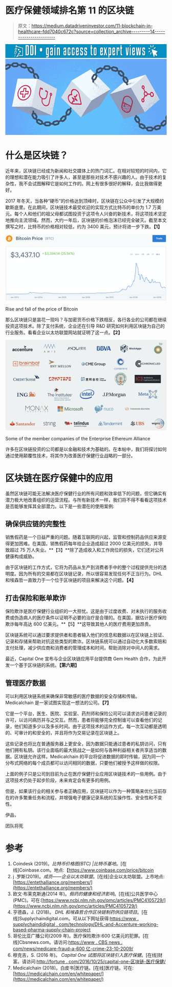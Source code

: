# 医疗保健领域排名第 11 的区块链

> 原文：<https://medium.datadriveninvestor.com/11-blockchain-in-healthcare-fdd7040c672c?source=collection_archive---------14----------------------->

[![](img/0654f3b19b7ee612c0bb3ee8c0ca0e35.png)](http://www.track.datadriveninvestor.com/1B9E)![](img/070876b4303eae362b30b639b4828683.png)

# 什么是区块链？

近年来，区块链已经成为新闻和社交媒体上的热门词汇。在相对较短的时间内，它的理想和潜在能力吸引了许多人，甚至是那些对技术不感兴趣的人。由于技术的复杂性，我不会试图解释它是如何工作的。网上有很多很好的解释，会比我做得更好。

2017 年冬天，当各种“硬币”的价格达到顶峰时，区块链在公众中引发了大规模的歇斯底里。在此期间，区块链技术最受欢迎的实现方式比特币的单价为 1.7 万美元。每个人和他们的祖父母都试图投资于这项令人兴奋的新技术，将这项技术坚定地推向主流领域。然而，大约一年后，区块链的价格泡沫已经完全破灭。截至本文撰写之时，比特币的价格相对较低，约为 3400 美元，预计将进一步下跌。**【1】**

![](img/5eea4f2300088cb042c58bb355eab16c.png)

Rise and fall of the price of Bitcoin

那么区块链只是昙花一现吗？与加密货币价格下跌相反，各行各业的公司都在继续投资这项技术。除了支付系统，企业还在引导 R&D 研究如何利用区块链为自己的行业服务。看看企业以太坊联盟网站就证明了这一点。**【2】**

![](img/d79e612dc4e1cb12a0a3fe685c3f6078.png)

Some of the member companies of the Enterprise Ethereum Alliance

许多在区块链投资的公司都是以金融和技术为基础的。在本帖中，我们将探讨如何通过使用颠覆性技术，将其作为改善医疗保健行业战略的一部分。

# 区块链在医疗保健中的应用

虽然区块链可能无法解决医疗保健行业的所有问题和效率低下的问题，但它确实有潜力极大地改善组织的运营流程。与所有新技术一样，我们将不得不看看这项技术是否能够发挥其全部潜力。以下是一些潜在的使用案例:

## 确保供应链的完整性

销售假药是一个日益严重的问题。随着互联网的兴起，监管和控制药品供应来源变得更加困难。在美国，销售假药每年给企业造成超过 2000 亿美元的损失，并导致超过 75 万人失业。**【3】**除了造成收入和工作岗位的损失，它们还对公共健康构成威胁。

由于区块链的工作方式，它将为药品从生产到消费者手中的整个过程提供充分的透明度。因为所有的交易都在区块链记录，所以很容易发现任何不正当行为。DHL 和埃森哲一直致力于一个位于区块链的项目来解决这个问题。**【4】**

## 打击保险和账单欺诈

保险欺诈是医疗保健行业组织的一大担忧。这是由于过度收费、对未执行的服务收费或伪造病人的医疗条件以证明不必要的治疗是合理的。在美国，据估计医疗保险欺诈每年高达 600 亿美元。**【5】**这导致其他人的医疗费用更加昂贵。

区块链系统可以通过要求提供者和患者输入他们的信息和数据以在区块链上验证、记录和存储来帮助对抗这些类型的欺诈。区块链系统可以通过自动化大多数索赔和支付处理，减少供应商和消费者的管理成本和时间，帮助消除对中间人的需求。

最近，Capital One 宣布与企业区块链应用平台提供商 Gem Health 合作，为此开发一个基于区块链的系统。**【第六期】**

## 管理医疗数据

可以利用区块链系统来确保非常敏感的医疗数据的安全存储和传输。Medicalchain 是一家试图实现这一想法的公司。**【7】**

它是一个平台，医生、医院、实验室、药剂师和保险公司可以请求访问患者记录的许可，以访问病历并与之交互。然而，患者将能够完全控制谁可以查看他们的记录，他们知道多少以及多长时间。由于这项技术的运作方式，每一次互动都是透明的、可审计的和安全的，并且将作为交易记录在区块链上。

这些记录也将比在普通服务器上更安全，因为数据只能通过患者的私钥访问，只有他们拥有私钥。该行业面临的最大挑战之一是如何与各种利益相关者共享适当的数据。区块链允许这样。Medicalchain 的平台将促进数据的即时传输，因为同一个分布式网络的每个成员都可以访问相同的数据，只要他们被授予这样做的权限。

上面的例子只是公司到目前为止在医疗保健行业应用区块链技术的一些用例。由于这项技术仍处于起步阶段，未来肯定会有更多的用例。

但是，如果该行业的相关参与者正确应用，区块链可以作为一种策略来优化当前存在的许多繁重任务和流程，并增强电子健康记录系统的互操作性、安全性和不变性。

伊品，

团队将死

# 参考

1.  Coindesk (2019)。*比特币价格图(BTC) |比特币基地*。[在线]Coinbase.com。地点:【https://www.coinbase.com/price/bitcoin 
2.  j .罗斯(2019)。*成员——企业以太坊联盟*。[在线]企业以太坊联盟。上市地点:[https://entethalliance.org/members/](https://entethalliance.org/members/)
3.  欧文·布莱克斯通(2014 年)。*假药的健康和经济影响*。[在线]公共医学中心(PMC)。可在:[https://www.ncbi.nlm.nih.gov/pmc/articles/PMC4105729/](https://www.ncbi.nlm.nih.gov/pmc/articles/PMC4105729/)
4.  亨德森，J. (2018)。 *DHL 和埃森哲合作区块链制药供应链项目*。[在线]Supplychaindigital.com。可从以下网址获得:[https://www . supplychaindidigital . com/technology/DHL-and-Accenture-working-based-pharma-supply-chain-project](https://www.supplychaindigital.com/technology/dhl-and-accenture-working-blockchain-based-pharma-supply-chain-project)
5.  哥伦比亚广播公司(2009 年)。医疗保险欺诈:600 亿美元的犯罪。[在线]Cbsnews.com。请访问:[https://www . CBS news . com/news/medicare-fraud-a-600 亿-crime-23-10-2009/](https://www.cbsnews.com/news/medicare-fraud-a-60-billion-crime-23-10-2009/)
6.  穆克吉，S. (2016 年)。 *Capital One 试图将区块链引入医疗保健*。[在线]财富。请访问:[http://fortune . com/2016/10/25/capital-one-区块链-医疗保健/](http://fortune.com/2016/10/25/capital-one-blockchain-healthcare/)
7.  Medicalchain (2018)。白皮书|医疗链。[在线]医疗链。可在:[https://medicalchain.com/en/whitepaper/](https://medicalchain.com/en/whitepaper/)
